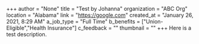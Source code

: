 +++
author = "None"
title = "Test by Johanna"
organization = "ABC Org"
location = "Alabama"
link = "https://google.com"
created_at = "January 26, 2021, 8:29 AM"
a_job_type = "Full Time"
b_benefits = ["Union-Eligible","Health Insurance"]
c_feedback = ""
thumbnail = ""
+++
Here is a test description.